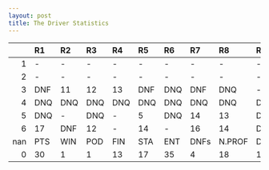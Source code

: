 ```yaml
---
layout: post 
title: The Driver Statistics
--- 
```


|     | R1   | R2   | R3   | R4   | R5   | R6   | R7   | R8     | R9   | R10   | R11   | R12   | Points   | Pos   |
|----:|:-----|:-----|:-----|:-----|:-----|:-----|:-----|:-------|:-----|:------|:------|:------|:---------|:------|
|   1 | -    | -    | -    | -    | -    | -    | -    | -      | -    | -     | -     | -     | nan      | nan   |
|   2 | -    | -    | -    | -    | -    | -    | -    | -      | -    | -     | -     | -     | nan      | nan   |
|   3 | DNF  | 11   | 12   | 13   | DNF  | DNQ  | DNF  | DNQ    | -    | -     | -     | -     | 0.0      | 25.0  |
|   4 | DNQ  | DNQ  | DNQ  | DNQ  | DNQ  | DNQ  | DNQ  | DNQ    | DNQ  | DNQ   | DNQ   | -     | 0.0      | 41.0  |
|   5 | DNQ  | -    | DNQ  | -    | 5    | DNQ  | 14   | 13     | DNQ  | -     | 1     | 10    | 30.0     | 15.0  |
|   6 | 17   | DNF  | 12   | -    | 14   | -    | 16   | 14     | DNQ  | nan   | nan   | nan   | 0.0      | 30.0  |
| nan | PTS  | WIN  | POD  | FIN  | STA  | ENT  | DNFs | N.PROF | DNQ  | %FIN  | PPR   | BST   | CHA      | RNK   |
|   0 | 30   | 1    | 1    | 13   | 17   | 35   | 4    | 18     | 18   | 76.47 | 0.86  | 1     | 0.0      | 35.0  |